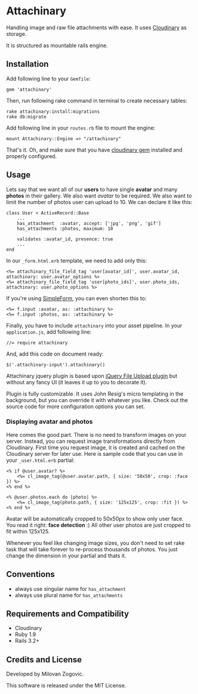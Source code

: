 # Attachinary

Handling image and raw file attachments with ease.
It uses [Cloudinary](http://cloudinary.com) as storage.

It is structured as mountable rails engine.


## Installation

Add following line to your `Gemfile`:

    gem 'attachinary'

Then, run following rake command in terminal to create necessary tables:

	rake attachinary:install:migrations
	rake db:migrate

Add following line in your `routes.rb` file to mount the engine:

	mount Attachinary::Engine => "/attachinary"

That's it. Oh, and make sure that you have [cloudinary gem](https://github.com/cloudinary/cloudinary_gem) installed and properly configured.


## Usage

Lets say that we want all of our **users** to have single **avatar** and many **photos** in their gallery. We also want *avatar* to be required. We also want to limit the number of photos user can upload to 10. We can declare it like this:

	class User < ActiveRecord::Base
		...
		has_attachment  :avatar, accept: ['jpg', 'png', 'gif']
		has_attachments :photos, maximum: 10

		validates :avatar_id, presence: true
		...
	end

In our `_form.html.erb` template, we need to add only this:

	<%= attachinary_file_field_tag 'user[avatar_id]', user.avatar_id, attachinary: user.avatar_options %>
	<%= attachinary_file_field_tag 'user[photo_ids]', user.photo_ids, attachinary: user.photo_options %>

If you're using [SimpleForm](https://github.com/plataformatec/simple_form), you can even shorten this to:

	<%= f.input :avatar, as: :attachinary %>
	<%= f.input :photos, as: :attachinary %>

Finally, you have to include `attachinary` into your asset pipeline. In your `application.js`, add following line:

	//= require attachinary

And, add this code on document ready:

	$('.attachinary-input').attachinary()

Attachinary jquery plugin is based upon [jQuery File Upload plugin](https://github.com/blueimp/jQuery-File-Upload) but without any fancy UI (it leaves it up to you to decorate it).

Plugin is fully customizable. It uses John Resig's micro templating in the background, but you can override it with whatever you like. Check out the source code for more configuration options you can set.

### Displaying avatar and photos

Here comes the good part. There is no need to transform images on your server. Instead, you can request image transformations directly from Cloudinary. First time you request image, it is created and cached on the Cloudinary server for later use. Here is sample code that you can use in your `_user.html.erb` partial:

	<% if @user.avatar? %>
		<%= cl_image_tag(@user.avatar.path, { size: '50x50', crop: :face }) %>
	<% end %>

	<% @user.photos.each do |photo| %>
		<%= cl_image_tag(photo.path, { size: '125x125', crop: :fit }) %>
	<% end %>

Avatar will be automatically cropped to 50x50px to show only user face. You read it right: **face detection** :) All other user photos are just cropped to fit within 125x125.

Whenever you feel like changing image sizes, you don't need to set rake task that will take forever to re-process thousands of photos. You just change the dimension in your partial and thats it.


## Conventions

* always use singular name for `has_attachment`
* always use plural name for `has_attachments`


## Requirements and Compatibility

* Cloudinary
* Ruby 1.9
* Rails 3.2+


## Credits and License

Developed by Milovan Zogovic.

This software is released under the MIT License.
